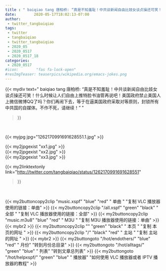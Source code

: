 ```yaml
---
title : " baiqiao tang 唐柏桥: “真是不知羞耻！中共谈新闻自由比妓女谈贞操还可笑！什么时候让人们自由上推特脸书油管再说吧！美国政府禁止美国人上微信微博QQ了吗？你们再闹下去，等于在逼美国政府采取对等原则，封锁所有中共国的自媒体。不作不死，请继续！”  "
date:        2020-05-17T18:02:13-07:00
author:
 - twitter_tangbaiqiao
tags:
 - twitter
 - tangbaiqiao
 - twitter_tangbaiqiao
 - 2020_05
 - 2020_0517
 - 2020_0517_18
categories:
 - 2020_0517
#icon:        "fas fa-lock-open"
#resImgTeaser: teaserpics/wikipedia.org/emacs-jokes.png
---
```


{{< mydiv text=" baiqiao tang 唐柏桥: “真是不知羞耻！中共谈新闻自由比妓女谈贞操还可笑！什么时候让人们自由上推特脸书油管再说吧！美国政府禁止美国人上微信微博QQ了吗？你们再闹下去，等于在逼美国政府采取对等原则，封锁所有中共国的自媒体。不作不死，请继续！”  "
>}}
<br>


 {{< myjpg jpg="1262170991691628551.1.jpg" >}}<br> 

{{< my2jpgexist "xx1.jpg" >}}<br>
{{< my2jpgexist "xx2.jpg" >}}<br>
{{< my2jpgexist "xx3.jpg" >}}<br>


{{< my2linktextonly link="http://twitter.com/tangbaiqiao/status/1262170991691628551"
>}}


<br>

{{< my2buttoncopy2clip "music.xspf"        "blue"   "red"    " 单曲 "  "复制 VLC 播放器使用的链接：单曲" >}} {{< my2buttoncopy2clip "/all.xspf"         "green"  "black"  " 全部 "  "复制 VLC 播放器使用的链接：全部" >}} {{< my2buttoncopy2clip "music.m3u8"        "blue"   "red"    " M3U  "    "复制 M3U 播放器使用的链接：单曲" >}} {{< mybr2 >}} {{< my2buttoncopy2clip ""                  "green"  "black"  " 本页 "    "复制 本页的网址 " >}} {{< my2buttoncopy2clip "/"                 "black"  "red"    " 主站 "    "复制 主站的网址 " >}} {{< mybr2 >}} {{< my2buttongoto      "/hot/endothers/"   "blue"   "red"    " 月份"   "转到月份总目录" >}} {{< my2buttongoto      "/hot/alltags/"     "green"  "blue"   " 列表"   "转到文章总列表" >}} {{< my2buttongoto      "/hot/helpxspf/"    "green"  "blue"   " 播放器" "如何使用 VLC 播放器或者 IPTV 播放器的教程" >}} 
